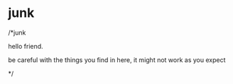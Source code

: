 # junk
/*junk

hello friend.

be careful with the things you find in here, it might not work as you expect

*/
